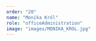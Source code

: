 ```yaml
---
order: "20"
name: "Monika Król"
role: "officeAdministration"
image: "images/MONIKA_KROL.jpg"    
---
```

